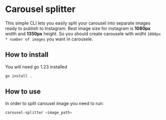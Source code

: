 # Carousel splitter

This simple CLI lets you easily split your carousel into separate images ready to publish to Instagram.
Best image size for instagram is **1080px** width and **1350px** height. So you should create carousele with
widht `1080px * number of images` you want in carousele.

## How to install

You will need go 1.23 installed

```sh
go install .
```

## How to use

In order to split carousel image you need to run:

```sh
carousel-splitter <image_path> 
```
